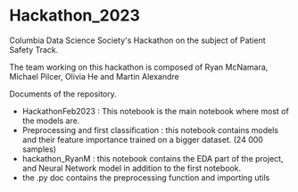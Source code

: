 # Hackathon_2023

Columbia Data Science Society's Hackathon on the subject of Patient Safety Track. 

The team working on this hackathon is composed of Ryan McNamara, Michael Pilcer, Olivia He and Martin Alexandre

Documents of the repository. 
- HackathonFeb2023 : This notebook is the main notebook where most of the models are.
- Preprocessing and first classification : this notebook contains models and their feature importance trained on a bigger dataset. (24 000 samples)
- hackathon_RyanM : this notebook contains the EDA part of the project, and Neural Network model in addition to the first notebook.
- the .py doc contains the preprocessing function and importing utils 
